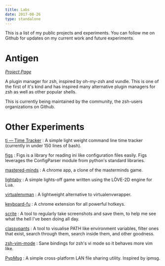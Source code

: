 ```yaml
---
title: Labs
date: 2017-08-26
type: standalone
---
```


This is a list of my public projects and experiments. You can follow me on Github for updates on my
current work and future experiments.

# Antigen

[*Project Page*](http://github.com/zsh-users/antigen)

A plugin manager for zsh, inspired by oh-my-zsh and vundle. This is one of the first of it's kind
and has inspired many alternative plugin managers for zsh as well as other popular shells.

This is currently being maintained by the community, the zsh-users organizations on Github.

# Other Experiments

[ti &mdash; Time Tracker](http://github.com/sharat87/ti)
: A simple light weight command line time tracker (currently in under 150 lines of bash).

[figs](http://github.com/sharat87/figs)
: Figs is a library for reading ini like configuration files easily. Figs leverages the ConfigParser module from python's standard libraries.

[mastered-minds](http://github.com/sharat87/mastered-minds)
: A chrome app, a clone of the masterminds game.

[lightaby](http://github.com/sharat87/lightaby)
: A simple lights-off game written using the LÖVE-2D engine for Lua.

[virtualenvman](http://github.com/sharat87/virtualenvman)
: A lightweight alternative to virtualenvwrapper.

[keyboard-fu](http://github.com/sharat87/keyboard-fu)
: A chrome extension for all powerful hotkeys.

[scrite](http://github.com/sharat87/scrite)
: A tool to regularly take screenshots and save them, to help me see what the hell I've been doing all day.

[classypants](http://github.com/sharat87/classypants)
: A tool to visualise PATH like environment variables, filter ones that exist, search through them, search inside them, and other goodness.

[zsh-vim-mode](http://github.com/sharat87/zsh-vim-mode)
: Sane bindings for zsh's vi mode so it behaves more vim like.

[PypMsg](http://github.com/sharat87/PypMsg)
: A simple cross-platform LAN file sharing utility. Inspired by ipmsg.


